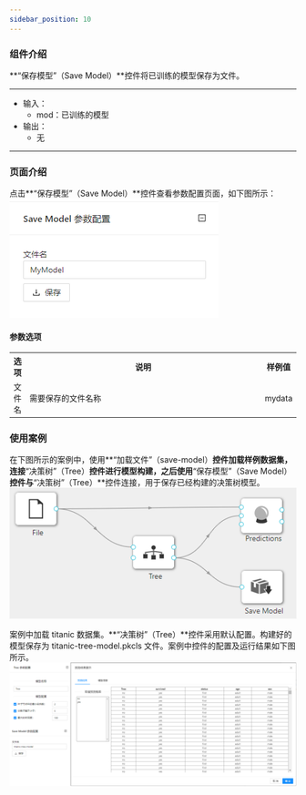 ```yaml
---
sidebar_position: 10
---
```

### 组件介绍
**“保存模型”（Save Model）**控件将已训练的模型保存为文件。

<hr/>

- 输入：
  - mod：已训练的模型
- 输出：
  - 无

<hr/>


### 页面介绍
点击**“保存模型”（Save Model）**控件查看参数配置页面，如下图所示：  
[ ![](/img/aistudio/io/save-model/param.png) ](/img/aistudio/io/save-model/param.png)


#### 参数选项
<table>
  <tr>
    <th>选项</th>
    <th width="650">说明</th>
    <th>样例值</th>
  </tr>
  <tr>
      <td>文件名</td> 
      <td>
      需要保存的文件名称
      </td> 
      <td>mydata</td>
  </tr>
</table>

### 使用案例
在下图所示的案例中，使用**“加载文件”（save-model）**控件加载样例数据集，连接**“决策树”（Tree）**控件进行模型构建，之后使用**“保存模型”（Save Model）**控件与**“决策树”（Tree）**控件连接，用于保存已经构建的决策树模型。  
[ ![](/img/aistudio/io/save-model/workflow.png) ](/img/aistudio/io/save-model/workflow.png)

案例中加载 titanic 数据集。**“决策树”（Tree）**控件采用默认配置。构建好的模型保存为 titanic-tree-model.pkcls 文件。案例中控件的配置及运行结果如下图所示。
[ ![](/img/aistudio/io/save-model/workflow-result.png) ](/img/aistudio/io/save-model/workflow-result.png)